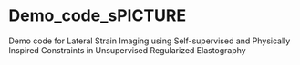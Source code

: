 # Demo_code_sPICTURE
Demo code for Lateral Strain Imaging using Self-supervised and Physically Inspired Constraints in Unsupervised Regularized Elastography
